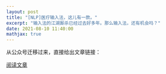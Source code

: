 ```yaml
---
layout: post
title: "[NLP]医疗输入法，这儿有一款。"
excerpt: "输入法的江湖厮杀已经过去好多年。那么输入法，还有机会吗？"
date: 2021-08-10 11:40:00
mathjax: true
---
```


从公众号迁移过来，直接给出文章链接：

[阅读文章](https://mp.weixin.qq.com/s/NY1jDcyJg8p3Z-_Y6nyMug)